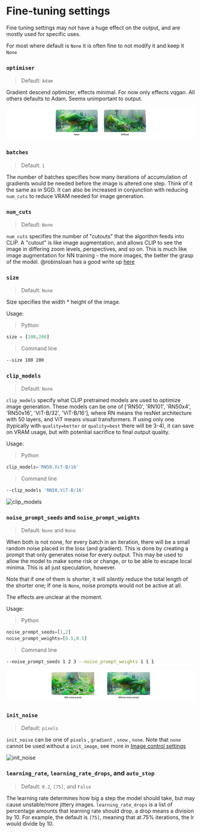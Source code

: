 # Fine-tuning settings

Fine tuning settings may not have a huge effect on the output, and are mostly used for specific uses.

For most where default is `None` it is often fine to not modify it and keep it `None`




### `optimiser`

> Default: `Adam`

Gradient descend optimizer, effects minimal. For now only effects vqgan. All others defaults to Adam. Seems unimportant to output.

![optimiser](fine-tuning-settings/optms.png)


### `batches`

> Default: `1`

The number of batches specifies how many iterations of accumulation of gradients would be needed before the image is altered one step. Think of it the same as in SGD. It can also be increased in conjunction with reducing `num_cuts` to reduce VRAM needed for image generation.




### `num_cuts`

> Default: `None`

`num_cuts` specifies the number of "cutouts" that the algorithm feeds into CLIP. A "cutout" is like image augmentation, and allows CLIP to see the image in differing zoom levels, perspectives, and so on. This is much like image augmentation for NN training - the more images, the better the grasp of the model. @robinsloan has a good write up [here](https://www.robinsloan.com/notes/cutouts/)




### `size`

> Default: `None`

Size specifies the width * height of the image. 

Usage:

> Python

```python
size = [100,200]
```

> Command line

```bash
--size 100 200
```






### `clip_models`

> Default: `None`

`clip_models` specify what CLIP pretrained models are used to optimize image generation. These models can be one of ['RN50', 'RN101', 'RN50x4', 'RN50x16', 'ViT-B/32', 'ViT-B/16'], where RN means the resNet architecture with 50 layers, and ViT means visual transformers. If using only one (typically with `quality=better` or `quality=best` there will be 3-4), it can save on VRAM usage, but with potential sacrifice to final output quality. 

Usage:

> Python

```python
clip_models='RN50,ViT-B/16'
```

> Command line

```bash
--clip_models 'RN50,ViT-B/16'
```

![clip_models](fine-tuning-settings/clip%20models.png)




### `noise_prompt_seeds` and `noise_prompt_weights`

> Default: `None` and `None`

When both is not none, for every batch in an iteration, there will be a small random noise placed in the loss (and gradient). This is done by creating a prompt that only generates noise for every output. This may be used to allow the model to make some risk or change, or to be able to escape local minima. This is all just speculation, however.

Note that if one of them is shorter, it will silently reduce the total length of the shorter one; If one is `None`, noise prompts would not be active at all. 

The effects are unclear at the moment.

Usage:

> Python

```python
noise_prompt_seeds=[1,2]
noise_prompt_weights=[0.5,0.5]
```

> Command line

```bash
--noise_prompt_seeds 1 2 3 --noise_prompt_weights 1 1 1
```

![noise prompts](fine-tuning-settings/Canvas%201.png)




### `init_noise`

> Default: `pixels`

`init_noise` can be one of  `pixels` , `gradient` , `snow` , `none`. Note that `none` cannot be used without a `init_image`, see more in [Image control settings](image-control-settings.md) 

![init_noise](fine-tuning-settings/init_noise.png)




### `learning_rate`, `learning_rate_drops`, and `auto_stop`

> Default: `0.2`, `[75]`, and `False`

The learning rate determines how big a step the model should take, but may cause unstable/more jittery images. `learning_rate_drops` is a list of percentage amounts that learning rate should drop, a drop means a division by 10. For example, the default is `[75]`, meaning that at 75% iterations, the lr would divide by 10.

